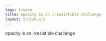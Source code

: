 ```yaml
---
tags: truism
title: opacity is an irresistible challenge
layout: truism.ejs
---
```


opacity is an irresistible challenge